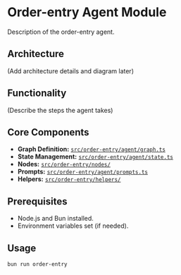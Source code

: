# Order-entry Agent Module

Description of the order-entry agent.

## Architecture

(Add architecture details and diagram later)
<!-- ![Order-entry Agent Architecture](/src/order-entry/assets/graph.png) -->

## Functionality

(Describe the steps the agent takes)

## Core Components

*   **Graph Definition:** [`src/order-entry/agent/graph.ts`](/src/order-entry/agent/graph.ts)
*   **State Management:** [`src/order-entry/agent/state.ts`](/src/order-entry/agent/state.ts)
*   **Nodes:** [`src/order-entry/nodes/`](/src/order-entry/nodes)
*   **Prompts:** [`src/order-entry/agent/prompts.ts`](/src/order-entry/agent/prompts.ts)
*   **Helpers:** [`src/order-entry/helpers/`](/src/order-entry/helpers)

## Prerequisites

*   Node.js and Bun installed.
*   Environment variables set (if needed).

## Usage

```bash
bun run order-entry
```
